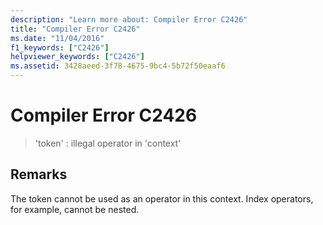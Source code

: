 ```yaml
---
description: "Learn more about: Compiler Error C2426"
title: "Compiler Error C2426"
ms.date: "11/04/2016"
f1_keywords: ["C2426"]
helpviewer_keywords: ["C2426"]
ms.assetid: 3428aeed-3f78-4675-9bc4-5b72f50eaaf6
---
```

# Compiler Error C2426

> 'token' : illegal operator in 'context'

## Remarks

The token cannot be used as an operator in this context. Index operators, for example, cannot be nested.

